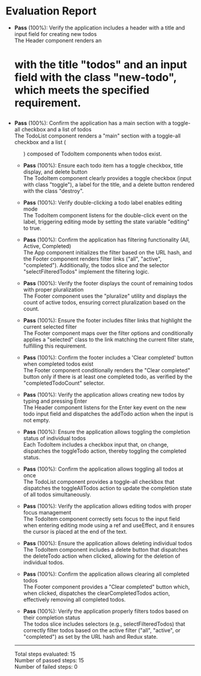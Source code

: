 # Evaluation Report

- **Pass** (100%): Verify the application includes a header with a title and input field for creating new todos  
  The Header component renders an <h1> with the title "todos" and an input field with the class "new-todo", which meets the specified requirement.

- **Pass** (100%): Confirm the application has a main section with a toggle-all checkbox and a list of todos  
  The TodoList component renders a "main" section with a toggle-all checkbox and a list (<ul>) composed of TodoItem components when todos exist.

- **Pass** (100%): Ensure each todo item has a toggle checkbox, title display, and delete button  
  The TodoItem component clearly provides a toggle checkbox (input with class "toggle"), a label for the title, and a delete button rendered with the class "destroy".

- **Pass** (100%): Verify double-clicking a todo label enables editing mode  
  The TodoItem component listens for the double-click event on the label, triggering editing mode by setting the state variable "editing" to true.

- **Pass** (100%): Confirm the application has filtering functionality (All, Active, Completed)  
  The App component initializes the filter based on the URL hash, and the Footer component renders filter links ("all", "active", "completed"). Additionally, the todos slice and the selector "selectFilteredTodos" implement the filtering logic.

- **Pass** (100%): Verify the footer displays the count of remaining todos with proper pluralization  
  The Footer component uses the "pluralize" utility and displays the count of active todos, ensuring correct pluralization based on the count.

- **Pass** (100%): Ensure the footer includes filter links that highlight the current selected filter  
  The Footer component maps over the filter options and conditionally applies a "selected" class to the link matching the current filter state, fulfilling this requirement.

- **Pass** (100%): Confirm the footer includes a 'Clear completed' button when completed todos exist  
  The Footer component conditionally renders the "Clear completed" button only if there is at least one completed todo, as verified by the "completedTodoCount" selector.

- **Pass** (100%): Verify the application allows creating new todos by typing and pressing Enter  
  The Header component listens for the Enter key event on the new todo input field and dispatches the addTodo action when the input is not empty.

- **Pass** (100%): Ensure the application allows toggling the completion status of individual todos  
  Each TodoItem includes a checkbox input that, on change, dispatches the toggleTodo action, thereby toggling the completed status.

- **Pass** (100%): Confirm the application allows toggling all todos at once  
  The TodoList component provides a toggle-all checkbox that dispatches the toggleAllTodos action to update the completion state of all todos simultaneously.

- **Pass** (100%): Verify the application allows editing todos with proper focus management  
  The TodoItem component correctly sets focus to the input field when entering editing mode using a ref and useEffect, and it ensures the cursor is placed at the end of the text.

- **Pass** (100%): Ensure the application allows deleting individual todos  
  The TodoItem component includes a delete button that dispatches the deleteTodo action when clicked, allowing for the deletion of individual todos.

- **Pass** (100%): Confirm the application allows clearing all completed todos  
  The Footer component provides a "Clear completed" button which, when clicked, dispatches the clearCompletedTodos action, effectively removing all completed todos.

- **Pass** (100%): Verify the application properly filters todos based on their completion status  
  The todos slice includes selectors (e.g., selectFilteredTodos) that correctly filter todos based on the active filter ("all", "active", or "completed") as set by the URL hash and Redux state.

---

Total steps evaluated: 15  
Number of passed steps: 15  
Number of failed steps: 0